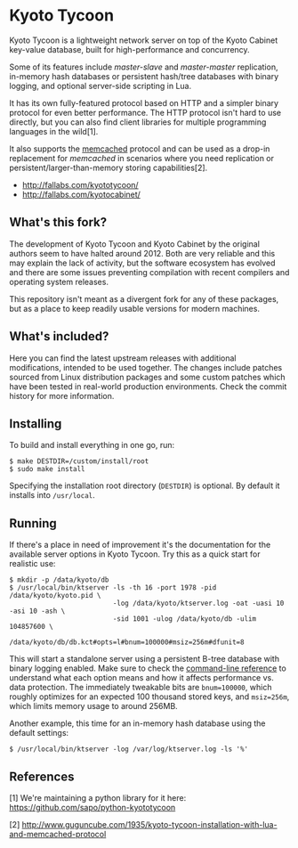 Kyoto Tycoon
============

Kyoto Tycoon is a lightweight network server on top of the Kyoto Cabinet key-value database, built for high-performance and concurrency.

Some of its features include _master-slave_ and _master-master_ replication, in-memory hash databases or persistent hash/tree databases with binary logging, and optional server-side scripting in Lua.

It has its own fully-featured protocol based on HTTP and a simpler binary protocol for even better performance. The HTTP protocol isn't hard to use directly, but you can also find client libraries for multiple programming languages in the wild[1].

It also supports the [memcached](http://www.memcached.org/) protocol and can be used as a drop-in replacement for _memcached_ in scenarios where you need replication or persistent/larger-than-memory storing capabilities[2].

  * http://fallabs.com/kyototycoon/
  * http://fallabs.com/kyotocabinet/

What's this fork?
-----------------

The development of Kyoto Tycoon and Kyoto Cabinet by the original authors seem to have halted around 2012. Both are very reliable and this may explain the lack of activity, but the software ecosystem has evolved and there are some issues preventing compilation with recent compilers and operating system releases.

This repository isn't meant as a divergent fork for any of these packages, but as a place to keep readily usable versions for modern machines.

What's included?
----------------

Here you can find the latest upstream releases with additional modifications, intended to be used together. The changes include patches sourced from Linux distribution packages and some custom patches which have been tested in real-world production environments. Check the commit history for more information.

Installing
----------

To build and install everything in one go, run:

    $ make DESTDIR=/custom/install/root
    $ sudo make install

Specifying the installation root directory (`DESTDIR`) is optional. By default it installs into `/usr/local`.

Running
-------

If there's a place in need of improvement it's the documentation for the available server options in Kyoto Tycoon. Try this as a quick start for realistic use:

    $ mkdir -p /data/kyoto/db
    $ /usr/local/bin/ktserver -ls -th 16 -port 1978 -pid /data/kyoto/kyoto.pid \
                              -log /data/kyoto/ktserver.log -oat -uasi 10 -asi 10 -ash \
                              -sid 1001 -ulog /data/kyoto/db -ulim 104857600 \
                              /data/kyoto/db/db.kct#opts=l#bnum=100000#msiz=256m#dfunit=8

This will start a standalone server using a persistent B-tree database with binary logging enabled. Make sure to check the [command-line reference](http://fallabs.com/kyototycoon/command.html#ktserver) to understand what each option means and how it affects performance vs. data protection. The immediately tweakable bits are `bnum=100000`, which roughly optimizes for an expected 100 thousand stored keys, and `msiz=256m`, which limits memory usage to around 256MB.

Another example, this time for an in-memory hash database using the default settings:

    $ /usr/local/bin/ktserver -log /var/log/ktserver.log -ls '%'

References
----------

[1] We're maintaining a python library for it here: https://github.com/sapo/python-kyototycoon

[2] http://www.guguncube.com/1935/kyoto-tycoon-installation-with-lua-and-memcached-protocol
